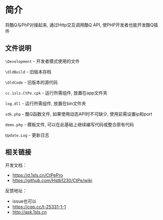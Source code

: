 # 简介
将酷Q与PhP对接起来, 通过Http交互调用酷Q API, 使PHP开发者也能开发酷Q插件

文件说明
--------
`\Development` - 开发者模式使用的文件

`\OldBuild` - 旧版本存档

`\OldCode` - 旧版本的源代码

`cc.1sls.CtPe.cpk` - 运行所需组件, 放置在app文件夹

`log.dll` - 运行所需组件, 放置在bin文件夹

`sdk.php` - 酷Q函数文件, 如果使用动态API时不可缺少, 使用前需设置ip和port

`demo.php` - 模板文件, 可以在此基础上继续编写代码或整合原有代码

`Update.Log` - 更新日志


相关链接
--------
开发文档：
* https://d.1sls.cn/CtPePro
* https://github.com/Hstb1230/CtPe/wiki

反馈地址：

* issue也可以
* https://cqp.cc/t-25331-1-1
* http://ask.1sls.cn